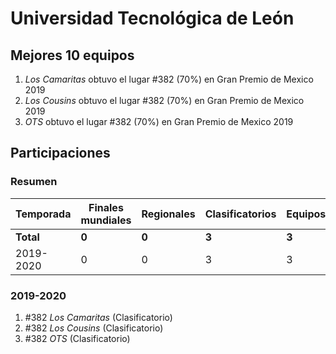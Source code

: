 # Universidad Tecnológica de León

## Mejores 10 equipos

1. _Los Camaritas_ obtuvo el lugar #382 (70%) en Gran Premio de Mexico 2019
1. _Los Cousins_ obtuvo el lugar #382 (70%) en Gran Premio de Mexico 2019
1. _OTS_ obtuvo el lugar #382 (70%) en Gran Premio de Mexico 2019

## Participaciones

### Resumen

| Temporada | Finales mundiales | Regionales | Clasificatorios | Equipos |
| --- | --- | --- | --- | --- |
| **Total** | **0** | **0** | **3** | **3** |
| 2019-2020 | 0 | 0 | 3 | 3 |

### 2019-2020

1. #382 _Los Camaritas_ (Clasificatorio)
1. #382 _Los Cousins_ (Clasificatorio)
1. #382 _OTS_ (Clasificatorio)



